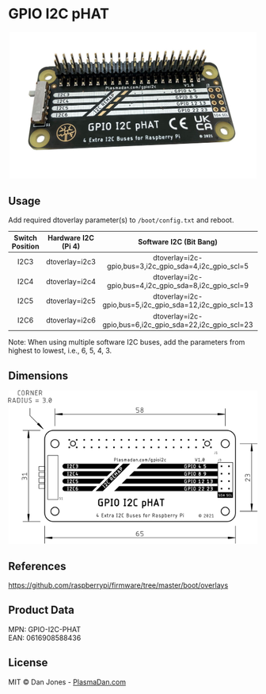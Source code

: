 # GPIO I2C pHAT

<p align="center">
    <img alt="GPIO I2C pHAT" src="/img/gpio-i2c-phat.jpg" width="500">
</p>

## Usage

Add required dtoverlay parameter(s) to ```/boot/config.txt``` and reboot.

| Switch Position | Hardware I2C (Pi 4) | Software I2C (Bit Bang) | GPIO |
| :---: | :---: | :---: | :---: |
| I2C3 | dtoverlay=i2c3 | dtoverlay=i2c-gpio,bus=3,i2c_gpio_sda=4,i2c_gpio_scl=5 | 4 5 |
| I2C4 | dtoverlay=i2c4 | dtoverlay=i2c-gpio,bus=4,i2c_gpio_sda=8,i2c_gpio_scl=9 | 8 9 |
| I2C5 | dtoverlay=i2c5 | dtoverlay=i2c-gpio,bus=5,i2c_gpio_sda=12,i2c_gpio_scl=13 | 12 13 |
| I2C6 | dtoverlay=i2c6 | dtoverlay=i2c-gpio,bus=6,i2c_gpio_sda=22,i2c_gpio_scl=23 | 22 23 |

Note: When using multiple software I2C buses, add the parameters from highest to lowest, i.e., 6, 5, 4, 3.

## Dimensions

<p align="center">
    <a href="https://raw.githubusercontent.com/plasmadancom/GPIO-I2C-pHAT/main/img/gpio-i2c-phat-v1.0-dimensions.svg">
        <img alt="Mechanical Drawing" src="/img/gpio-i2c-phat-v1.0-dimensions.svg" width="600">
    </a>
</p>

## References

https://github.com/raspberrypi/firmware/tree/master/boot/overlays

## Product Data

MPN: GPIO-I2C-PHAT  
EAN: 0616908588436

## License

MIT © Dan Jones - [PlasmaDan.com](https://plasmadan.com)
